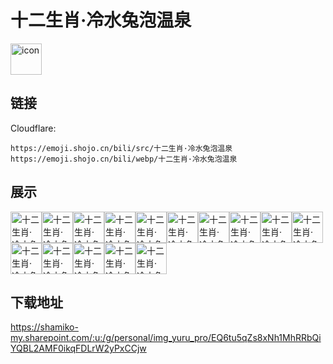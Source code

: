 # 十二生肖·冷水兔泡温泉
<img src="https://emoji.shojo.cn/bili/src/十二生肖·冷水兔泡温泉/icon.png" width="50" height="50" alt="icon">

## 链接
Cloudflare:
```
https://emoji.shojo.cn/bili/src/十二生肖·冷水兔泡温泉
https://emoji.shojo.cn/bili/webp/十二生肖·冷水兔泡温泉
```
## 展示
<img src="https://emoji.shojo.cn/bili/src/十二生肖·冷水兔泡温泉/十二生肖·冷水兔泡温泉-嘿嘿大箩贝.png" width="50" height="50" alt="十二生肖·冷水兔泡温泉-嘿嘿大箩贝"><img src="https://emoji.shojo.cn/bili/src/十二生肖·冷水兔泡温泉/十二生肖·冷水兔泡温泉-爱心一箩筐.png" width="50" height="50" alt="十二生肖·冷水兔泡温泉-爱心一箩筐"><img src="https://emoji.shojo.cn/bili/src/十二生肖·冷水兔泡温泉/十二生肖·冷水兔泡温泉-好耶.png" width="50" height="50" alt="十二生肖·冷水兔泡温泉-好耶"><img src="https://emoji.shojo.cn/bili/src/十二生肖·冷水兔泡温泉/十二生肖·冷水兔泡温泉-灵魂出窍.png" width="50" height="50" alt="十二生肖·冷水兔泡温泉-灵魂出窍"><img src="https://emoji.shojo.cn/bili/src/十二生肖·冷水兔泡温泉/十二生肖·冷水兔泡温泉-流口水.png" width="50" height="50" alt="十二生肖·冷水兔泡温泉-流口水"><img src="https://emoji.shojo.cn/bili/src/十二生肖·冷水兔泡温泉/十二生肖·冷水兔泡温泉-妈咪.png" width="50" height="50" alt="十二生肖·冷水兔泡温泉-妈咪"><img src="https://emoji.shojo.cn/bili/src/十二生肖·冷水兔泡温泉/十二生肖·冷水兔泡温泉-I.png" width="50" height="50" alt="十二生肖·冷水兔泡温泉-I"><img src="https://emoji.shojo.cn/bili/src/十二生肖·冷水兔泡温泉/十二生肖·冷水兔泡温泉-love.png" width="50" height="50" alt="十二生肖·冷水兔泡温泉-love"><img src="https://emoji.shojo.cn/bili/src/十二生肖·冷水兔泡温泉/十二生肖·冷水兔泡温泉-U.png" width="50" height="50" alt="十二生肖·冷水兔泡温泉-U"><img src="https://emoji.shojo.cn/bili/src/十二生肖·冷水兔泡温泉/十二生肖·冷水兔泡温泉-揉脸.png" width="50" height="50" alt="十二生肖·冷水兔泡温泉-揉脸"><img src="https://emoji.shojo.cn/bili/src/十二生肖·冷水兔泡温泉/十二生肖·冷水兔泡温泉-摸不着头脑.png" width="50" height="50" alt="十二生肖·冷水兔泡温泉-摸不着头脑"><img src="https://emoji.shojo.cn/bili/src/十二生肖·冷水兔泡温泉/十二生肖·冷水兔泡温泉-生病.png" width="50" height="50" alt="十二生肖·冷水兔泡温泉-生病"><img src="https://emoji.shojo.cn/bili/src/十二生肖·冷水兔泡温泉/十二生肖·冷水兔泡温泉-失落.png" width="50" height="50" alt="十二生肖·冷水兔泡温泉-失落"><img src="https://emoji.shojo.cn/bili/src/十二生肖·冷水兔泡温泉/十二生肖·冷水兔泡温泉-摊成一坨.png" width="50" height="50" alt="十二生肖·冷水兔泡温泉-摊成一坨"><img src="https://emoji.shojo.cn/bili/src/十二生肖·冷水兔泡温泉/十二生肖·冷水兔泡温泉-我徒弟呢.png" width="50" height="50" alt="十二生肖·冷水兔泡温泉-我徒弟呢">

## 下载地址

https://shamiko-my.sharepoint.com/:u:/g/personal/img_yuru_pro/EQ6tu5qZs8xNh1MhRRbQiYQBL2AMF0ikqFDLrW2yPxCCjw